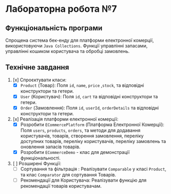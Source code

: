 # Лабораторна робота №7

## Функціональність програми

Спрощена система бек-енду для платформи електронної комерції, використовуючи `Java Collections`.
Функції управлінні запасами, управлінні кошиком користувача та обробці замовлень.

## Технічне завдання
1. [x] Спроєктувати класи:
    - [x] `Product` (Товар): Поля `id`, `name`, `price` ,`stock`, та відповідні конструктори та гетери.
    - [x] `User` (Користувач): Поля `id`, `cart` та відповідні конструктори та гетери.
    - [x] `Order` (Замовлення): Поля `id`, `userId`, `orderDetails` та відповідні конструктори та гетери.
2. [x] Реалізація платформи електронної комерції:
    - [x] Розробити `ECommercePlatform` (Платформа Електронної Комерції): Поля `users`, `products`, `orders`,
      та методи для додавання користувачів, товарів, створення замовлення, переліку доступних товарів, 
      переліку користувачів, переліку замовлень та оновлення запасів товарів.
    - [x] Розробити `ECommerceDemo` - клас для демонстрації функціональності.
3. [ ] Розширені Функції:
    - [ ] Сортування та фільтрація : Реалізувати `Comparable` у класі `Product`, та клас `Comparator` для сортування Товарів.
    - [ ] Рекомендації для Користувача: Реалізувати функцію для рекомендації товарів користувачам.